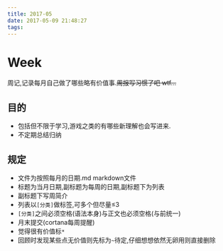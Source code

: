 ```yaml
---
title: 2017-05
date: 2017-05-09 21:48:27
tags:
---
```

# Week

周记,记录每月自己做了哪些略有价值事.~~周报写习惯了吧 wtf...~~

## 目的

* 包括但不限于学习,游戏之类的有哪些新理解也会写进来.
* 不定期总结归纳

<!-- more -->

## 规定

* 文件为按照每月的日期.md markdown文件
* 标题为当月日期,副标题为每周的日期,副标题下为列表
* 副标题下写周简介
* 列表以`[分类]`做标签,可多个但尽量≤3
* `[分类]`之间必须空格(语法本身)与正文也必须空格(与前统一)
* 月末提交(cortana每周提醒)
* 觉得很有价值标`*`
* 回顾时发现某些点无价值则先标为`~`待定,仔细想想依然无卵用则直接删除